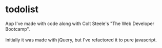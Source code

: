 # todolist

App I've made with code along with Colt Steele's "The Web Developer Bootcamp".<br /><br />Initially it was made with jQuery, but I've refactored it to pure javascript.
